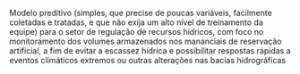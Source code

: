 Modelo preditivo (simples, que precise de poucas variáveis, facilmente coletadas e tratadas, e que não exija um alto nível de treinamento da equipe) para o setor de regulação de recursos hídricos, com foco no monitoramento dos volumes armazenados nos mananciais de reservação artificial, a fim de evitar a escassez hídrica e possibilitar respostas rápidas a eventos climáticos extremos ou outras alterações nas bacias hidrográficas
